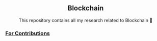 <h2 align="center"> Blockchain </h2>

<p align="center"> This repository contains all my research related to Blockchain 🔭 </p>

### [For Contributions](https://github.com/sumitNITS/Blockchain/blob/main/CONTRIBUTING.md)

